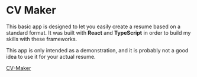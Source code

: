 # CV Maker

This basic app is designed to let you easily create a resume based on a standard format.
It was built with **React** and **TypeScript** in order to build my skills with these frameworks.

This app is only intended as a demonstration, and it is probably not a good idea to use it for your actual resume.

[CV-Maker](https://cnpcnpcnp.github.io/cv-maker/)